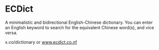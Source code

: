 # ECDict
A minimalistic and bidirectional English-Chinese dictionary. You can enter an English keyword
to search for the equivalent Chinese word(s), and vice versa.

x.co/dictionary
or
www.ecdict.co.nf
